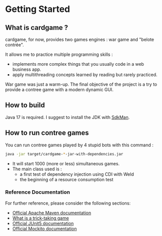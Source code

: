 # Getting Started

## What is cardgame ?

cardgame, for now, provides two games engines : war game and "belote contrée". 

It allows me to practice multiple programming skills :

* implements more complex things that you usually code in a web business app.
* apply multithreading concepts learned by reading but rarely practiced.

War game was just a warm-up. The final objective of the project is a try to provide a contree game with a modern dynamic GUI.

## How to build 

Java 17 is required. I suggest to install the JDK with [SdkMan](https://sdkman.io/).

## How to run contree games
You can run contree games played by 4 stupid bots with this command  :

```bash
java -jar target/cardgame-*-jar-with-dependencies.jar
```

* It will start 1000 (more or less) simultaneous games.
* The main class used is :
  * a first test of dependency injection using CDI with Weld
  * the beginning of a resource consumption test

### Reference Documentation
For further reference, please consider the following sections:

* [Official Apache Maven documentation](https://maven.apache.org/guides/index.html)
* [What is a trick-taking game](https://en.wikipedia.org/wiki/Trick-taking_game)
* [Official JUnit5 documentation](https://junit.org/junit5/docs/current/user-guide/)
* [Official Mockito documentation](https://javadoc.io/doc/org.mockito/mockito-core/latest/org/mockito/Mockito.html)
